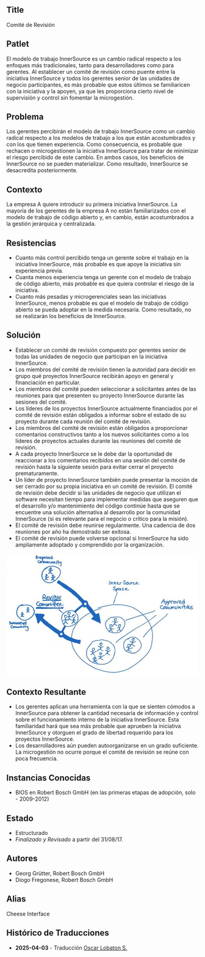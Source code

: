 ## Title

Comité de Revisión

## Patlet

El modelo de trabajo InnerSource es un cambio radical respecto a los enfoques más tradicionales, tanto para desarrolladores como para gerentes. Al establecer un comité de revisión como puente entre la iniciativa InnerSource y todos los gerentes senior de las unidades de negocio participantes, es más probable que estos últimos se familiaricen con la iniciativa y la apoyen, ya que les proporciona cierto nivel de supervisión y control sin fomentar la microgestión.

## Problema

Los gerentes percibirán el modelo de trabajo InnerSource como un cambio radical respecto a los modelos de trabajo a los que están acostumbrados y con los que tienen experiencia. Como consecuencia, es probable que rechacen o microgestionen la iniciativa InnerSource para tratar de minimizar el riesgo percibido de este cambio. En ambos casos, los beneficios de InnerSource no se pueden materializar. Como resultado, InnerSource se desacredita posteriormente.

## Contexto

La empresa A quiere introducir su primera iniciativa InnerSource. La mayoría de los gerentes de la empresa A no están familiarizados con el modelo de trabajo de código abierto y, en cambio, están acostumbrados a la gestión jerárquica y centralizada.

## Resistencias

 - Cuanto más control percibido tenga un gerente sobre el trabajo en la iniciativa InnerSource, más probable es que apoye la iniciativa sin experiencia previa.
 - Cuanta menos experiencia tenga un gerente con el modelo de trabajo de código abierto, más probable es que quiera controlar el riesgo de la iniciativa.
 - Cuanto más pesadas y microgerenciales sean las iniciativas InnerSource, menos probable es que el modelo de trabajo de código abierto se pueda adoptar en la medida necesaria. Como resultado, no se realizarán los beneficios de InnerSource.

## Solución

- Establecer un comité de revisión compuesto por gerentes senior de todas las unidades de negocio que participan en la iniciativa InnerSource.
- Los miembros del comité de revisión tienen la autoridad para decidir en grupo qué proyectos InnerSource recibirán apoyo en general y financiación en particular.
- Los miembros del comité pueden seleccionar a solicitantes antes de las reuniones para que presenten su proyecto InnerSource durante las sesiones del comité.
- Los líderes de los proyectos InnerSource actualmente financiados por el comité de revisión están obligados a informar sobre el estado de su proyecto durante cada reunión del comité de revisión.
- Los miembros del comité de revisión están obligados a proporcionar comentarios constructivos tanto a los nuevos solicitantes como a los líderes de proyectos actuales durante las reuniones del comité de revisión.
- A cada proyecto InnerSource se le debe dar la oportunidad de reaccionar a los comentarios recibidos en una sesión del comité de revisión hasta la siguiente sesión para evitar cerrar el proyecto prematuramente.
- Un líder de proyecto InnerSource también puede presentar la moción de ser cerrado por su propia iniciativa en un comité de revisión. El comité de revisión debe decidir si las unidades de negocio que utilizan el software necesitan tiempo para implementar medidas que aseguren que el desarrollo y/o mantenimiento del código continúe hasta que se encuentre una solución alternativa al desarrollo por la comunidad InnerSource (si es relevante para el negocio o crítico para la misión).
- El comité de revisión debe reunirse regularmente. Una cadencia de dos reuniones por año ha demostrado ser exitosa.
- El comité de revisión puede volverse opcional si InnerSource ha sido ampliamente adoptado y comprendido por la organización.

![Comité de Revisión Sketch](../../../assets/img/review-committee-sketch.jpg)

## Contexto Resultante

- Los gerentes aplican una herramienta con la que se sienten cómodos a InnerSource para obtener la cantidad necesaria de información y control sobre el funcionamiento interno de la iniciativa InnerSource. Esta familiaridad hará que sea más probable que aprueben la iniciativa InnerSource y otorguen el grado de libertad requerido para los proyectos InnerSource.
- Los desarrolladores aún pueden autoorganizarse en un grado suficiente. La microgestión no ocurre porque el comité de revisión se reúne con poca frecuencia.

## Instancias Conocidas

* BIOS en Robert Bosch GmbH (en las primeras etapas de adopción, solo - 2009-2012)

## Estado

* Estructurado
* _Finalizado y Revisado_ a partir del 31/08/17.

## Autores

- Georg Grütter, Robert Bosch GmbH
- Diogo Fregonese, Robert Bosch GmbH

## Alias

Cheese Interface

## Histórico de Traducciones

- **2025-04-03** - Traducción [Oscar Lobaton S.](https://github.com/ovas04)
